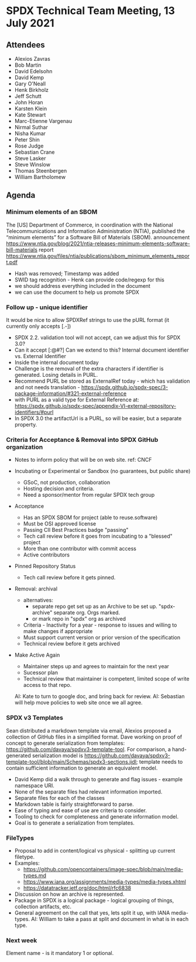 # SPDX Technical Team Meeting, 13 July 2021

## Attendees
* Alexios Zavras
* Bob Martin
* David Edelsohn
* David Kemp
* Gary O'Neall
* Henk Birkholz
* Jeff Schutt
* John Horan
* Karsten Klein
* Kate Stewart
* Marc-Etienne Vargenau
* Nirmal Suthar
* Nisha Kumar
* Peter Shin
* Rose Judge
* Sebastian Crane
* Steve Lasker
* Steve Winslow
* Thomas Steenbergen
* William Bartholomew

## Agenda

### Minimum elements of an SBOM
The [US] Department of Commerce, in coordination with the National Telecommunications and Information Administration (NTIA), published the “minimum elements” for a Software Bill of Materials (SBOM).
announcement https://www.ntia.gov/blog/2021/ntia-releases-minimum-elements-software-bill-materials
report https://www.ntia.gov/files/ntia/publications/sbom_minimum_elements_report.pdf
- Hash was removed; Timestamp was added
- SWID tag recognition - Henk can provide code/regexp for this
- we should address everything included in the document
- we can use the document to help us promote SPDX


### Follow up - unique identifier
It would be nice to allow SPDXRef strings to use the pURL format (it currently only accepts [.-])
* SPDX 2.2. validation tool will not accept,  can we adjust this for SPDX 3.0?
* Can it accept [\:@#?]   Can we extend to this?    Internal document identifier vs. External Identifier
* Inside the internal document today
* Challenge is the removal of the extra characters if identifier is generated.   Losing details in PURL.
* Recommend PURL be stored as ExternalRef today - which has validation and not needs translation - https://spdx.github.io/spdx-spec/3-package-information/#321-external-reference
* with PURL as a valid type for External Reference at: https://spdx.github.io/spdx-spec/appendix-VI-external-repository-identifiers/#purl
* In SPDX 3.0 the artifactUrl is a PURL,  so will be easier, but a separate property.

### Criteria for Acceptance & Removal into SPDX GitHub organization
* Notes to inform policy that will be on web site.   ref:  CNCF

* Incubating or Experimental or Sandbox (no guarantees, but public share)
   * GSoC,  not production,  collaboration
   * Hosting decision and criteria.
   * Need a sponsor/mentor from regular SPDX tech group

* Acceptance
   * Has an SPDX SBOM for project (able to reuse.software)
   * Must be OSI approved license
   * Passing CII Best Practices badge "passing"
   * Tech call review before it goes from incubating to a "blessed" project
   * More than one contributor with commit access
   * Active contributors

* Pinned Repository Status
  * Tech call review before it gets pinned.

* Removal: archival
   * alternatives:
      - separate repo get set up as an Archive to be set up.  "spdx-archive" separate org.  Orgs marked.
      - or mark repo in "spdx" org as archived
   * Criteria - Inactivity for a year - response to issues and willing to make changes if appropriate
   * Must support current version or prior version of the specification
   * Technical review before it gets archived

* Make Active Again
   * Maintainer steps up and agrees to maintain for the next year
   * Sucessor plan
   * Technical review that maintainer is competent,  limited scope of write access to that repo.

   AI: Kate to turn to google doc,  and bring back for review.
   AI: Sebastian will help move policies to web site once we all agree.


### SPDX v3 Templates
Sean distributed a markdown template via email, Alexios proposed a collection of GitHub files in a simplified format. Dave working on proof of concept to generate serialization from templates: https://github.com/davaya/spdxv3-template-tool.
For comparison, a hand-generated serialization model is https://github.com/davaya/spdxv3-template-tool/blob/main/Schemas/spdx3-sections.jidl; template needs to contain sufficient information to generate an equivalent model.
* David Kemp did a walk through to generate and flag issues - example namespace URI.
* None of the separate files had relevant information imported.
* Separate files for each of the classes
* Markdown table is fairly straightforward to parse.
* Ease of typing and ease of use are criteria to consider.
* Tooling to check for completeness and generate information model.
* Goal is to generate a serialization from templates.


### FileTypes

* Proposal to add in content/logical vs physical - splitting up current filetype.
* Examples:
    * https://github.com/opencontainers/image-spec/blob/main/media-types.md
    * https://www.iana.org/assignments/media-types/media-types.xhtml
    * https://datatracker.ietf.org/doc/html/rfc6838
* Discussion on how an archive is represented.
* Package in SPDX is a logical package - logical grouping of things, collection artifacts, etc.
* General agreement on the call that yes, lets split it up,  with IANA media-types.
AI:  William to take a pass at split and document in what is in each type.

### Next week
Element name - is it mandatory 1 or optional.

